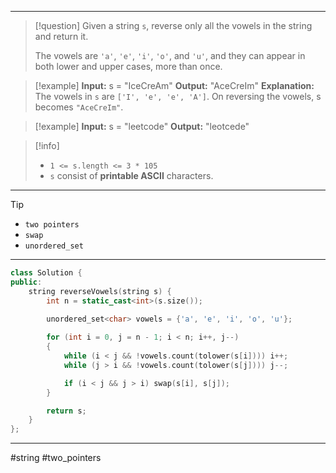 ___

> [!question] 
> Given a string `s`, reverse only all the vowels in the string and return it.
> 
> The vowels are `'a'`, `'e'`, `'i'`, `'o'`, and `'u'`, and they can appear in both lower and upper cases, more than once. 

> [!example] 
> **Input:** s = "IceCreAm"
> **Output:** "AceCreIm"
> **Explanation:**
> The vowels in `s` are `['I', 'e', 'e', 'A']`. On reversing the vowels, s becomes `"AceCreIm"`. 

> [!example] 
> **Input:** s = "leetcode"
> **Output:** "leotcede"
> 

> [!info] 
> - `1 <= s.length <= 3 * 105`
> - `s` consist of **printable ASCII** characters. 

___

> [!tip] 
> - `two pointers`
> - `swap`
> - `unordered_set`

___

```cpp
class Solution {
public:
    string reverseVowels(string s) {
        int n = static_cast<int>(s.size());
        
        unordered_set<char> vowels = {'a', 'e', 'i', 'o', 'u'};

        for (int i = 0, j = n - 1; i < n; i++, j--)
        {
            while (i < j && !vowels.count(tolower(s[i]))) i++;
            while (j > i && !vowels.count(tolower(s[j]))) j--;

            if (i < j && j > i) swap(s[i], s[j]);
        }

        return s;
    }
};
```

___

#string #two_pointers 